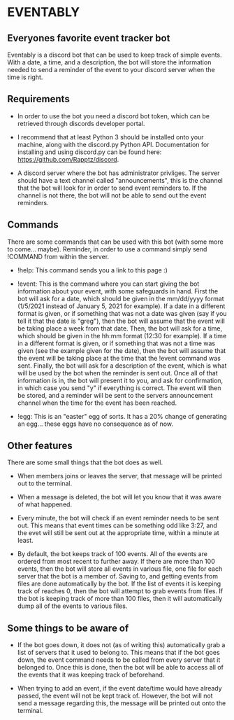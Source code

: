 # EVENTABLY
## Everyones favorite event tracker bot

Eventably is a discord bot that can be used to keep track of simple events. With a date, a time, and a description, the bot will store the information needed to send a reminder of the event to your discord server when the time is right.

## Requirements

- In order to use the bot you need a discord bot token, which can be retrieved through discords developer portal.

- I recommend that at least Python 3 should be installed onto your machine, along with the discord.py Python API. Documentation for installing and using discord.py can be found here: https://github.com/Rapptz/discord.

- A discord server where the bot has administrator privliges. The server should have a text channel called "announcements", this is the channel that the bot will look for in order to send event reminders to. If the channel is not there, the bot will not be able to send out the event reminders.

## Commands

There are some commands that can be used with this bot (with some more to come... maybe). Reminder, in order to use a command simply send !COMMAND from within the server.

- !help: This command sends you a link to this page :)

- !event: This is the command where you can start giving the bot information about your event, with some safeguards in hand. First the bot will ask for a date, which should be given in the mm/dd/yyyy format (1/5/2021 instead of January 5, 2021 for example). If a date in a different format is given, or if something that was not a date was given (say if you tell it that the date is "greg"), then the bot will assume that the event will be taking place a week from that date. Then, the bot will ask for a time, which should be given in the hh:mm format (12:30 for example). If a time in a different format is given, or if something that was not a time was given (see the example given for the date), then the bot will assume that the event will be taking place at the time that the !event command was sent. Finally, the bot will ask for a description of the event, which is what will be used by the bot when the reminder is sent out. Once all of that information is in, the bot will present it to you, and ask for confirmation, in which case you send "y" if everything is correct. The event will then be stored, and a reminder will be sent to the servers announcement channel when the time for the event has been reached. 

- !egg: This is an "easter" egg of sorts. It has a 20% change of generating an egg... these eggs have no consequence as of now.

## Other features

There are some small things that the bot does as well.

- When members joins or leaves the server, that message will be printed out to the terminal.

- When a message is deleted, the bot will let you know that it was aware of what happened.

- Every minute, the bot will check if an event reminder needs to be sent out. This means that event times can be something odd like 3:27, and the evet will still be sent out at the appropriate time, within a minute at least. 

- By default, the bot keeps track of 100 events. All of the events are ordered from most recent to further away. If there are more than 100 events, then the bot will store all events in various file, one file for each server that the bot is a member of. Saving to, and getting events from files are done automatically by the bot. If the list of events it is keeping track of reaches 0, then the bot will attempt to grab events from files. If the bot is keeping track of more than 100 files, then it will automatically dump all of the events to various files. 

## Some things to be aware of

- If the bot goes down, it does not (as of writing this) automatically grab a list of servers that it used to belong to. This means that if the bot goes down, the event command needs to be called from every server that it belonged to. Once this is done, then the bot will be able to access all of the events that it was keeping track of beforehand.

- When trying to add an event, if the event date/time would have already passed, the event will not be kept track of. However, the bot will not send a message regarding this, the message will be printed out onto the terminal. 